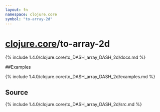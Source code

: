 ```yaml
---
layout: fn
namespace: clojure.core
symbol: "to-array-2d"
---
```


# [clojure.core](../)/to-array-2d

{% include 1.4.0/clojure.core/to_DASH_array_DASH_2d/docs.md %}

##Examples

{% include 1.4.0/clojure.core/to_DASH_array_DASH_2d/examples.md %}
## Source
{% include 1.4.0/clojure.core/to_DASH_array_DASH_2d/src.md %}

